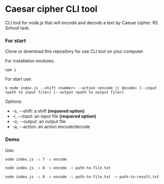 # Caesar cipher CLI tool

CLI tool for node.js that will encode and decode a text by Caesar cipher. RS School task.


### For start

Clone or download this repository for use CLI tool on your computer.

For installation modules:

```
npm i
```

For start use:

```
$ node index.js --shift <number> --action <encode || decode> [--input <path to input file>] [--output <path to output file>]
```

Options:

- -s, --shift: a shift **(requered option)**
- -i, --input: an input file **(requered option)**
- -o, --output: an output file
- -a, --action: an action encode/decode

### Demo

Use:

```bash
node index.js -s 7 -a encode

node index.js -s 8 -a encode -i path-to-file.txt

node index.js -s 8 -a encode -i path-to-file.txt -o path-to-result.txt
```
